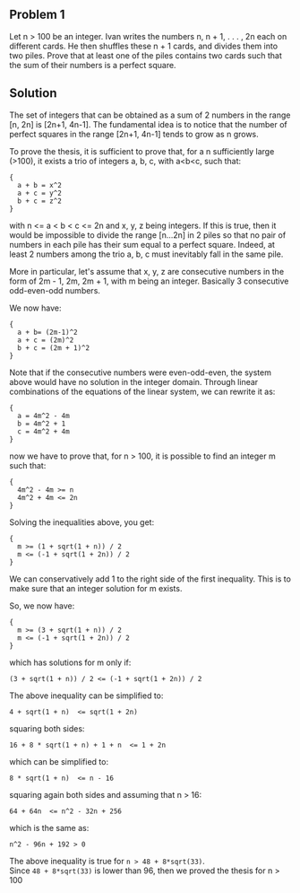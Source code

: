 ## Problem 1
Let n > 100 be an integer. Ivan writes the numbers n, n + 1, . . . , 2n each on different
cards. He then shuffles these n + 1 cards, and divides them into two piles. Prove that at least one of
the piles contains two cards such that the sum of their numbers is a perfect square.


## Solution

The set of integers that can be obtained as a sum of 2 numbers in the range [n, 2n] is [2n+1, 4n-1].
The fundamental idea is to notice that the number of perfect squares in the range [2n+1, 4n-1] tends to grow as n grows.

To prove the thesis, it is sufficient to prove that, for a n sufficiently large (>100), it exists a trio of integers a, b, c, with a<b<c, such that:

```
{  
  a + b = x^2  
  a + c = y^2  
  b + c = z^2  
}
```

with
n <= a < b < c <= 2n and x, y, z being integers.
If this is true, then it would be impossible to divide the range [n...2n] in 2 piles so that no pair of numbers in each pile has their sum equal to a perfect square. Indeed, at least 2 numbers among the trio a, b, c must inevitably fall in the same pile.

More in particular, let's assume that x, y, z are consecutive numbers in the form of 2m - 1, 2m, 2m + 1, with m being an integer.
Basically 3 consecutive odd-even-odd numbers. 

We now have:

```
{
  a + b= (2m-1)^2  
  a + c = (2m)^2  
  b + c = (2m + 1)^2 
}
```

Note that if the consecutive numbers were even-odd-even, the system above would have no solution in the integer domain.
Through linear combinations of the equations of the linear system, we can rewrite it as:

```
{  
  a = 4m^2 - 4m  
  b = 4m^2 + 1  
  c = 4m^2 + 4m  
}
```

now we have to prove that, for n > 100, it is possible to find an integer m such that:

```
{
  4m^2 - 4m >= n  
  4m^2 + 4m <= 2n  
}
```

Solving the inequalities above, you get:

```
{
  m >= (1 + sqrt(1 + n)) / 2  
  m <= (-1 + sqrt(1 + 2n)) / 2  
}
```

We can conservatively add 1 to the right side of the first inequality. This is to make sure that an integer solution for m exists.

So, we now have:

```
{
  m >= (3 + sqrt(1 + n)) / 2  
  m <= (-1 + sqrt(1 + 2n)) / 2  
}
```

which has solutions for m only if:

```
(3 + sqrt(1 + n)) / 2 <= (-1 + sqrt(1 + 2n)) / 2  
```

The above inequality can be simplified to:

```
4 + sqrt(1 + n)  <= sqrt(1 + 2n)  
```

squaring both sides:

```
16 + 8 * sqrt(1 + n) + 1 + n  <= 1 + 2n  
```

which can be simplified to:

```
8 * sqrt(1 + n)  <= n - 16  
```

squaring again both sides and assuming that n > 16:

```
64 + 64n  <= n^2 - 32n + 256  
```

which is the same as:

```
n^2 - 96n + 192 > 0  
```

The above inequality is true for `n > 48 + 8*sqrt(33)`.  
Since `48 + 8*sqrt(33)` is lower than 96, then we proved the thesis for n > 100
